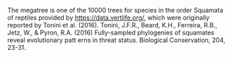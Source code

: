 The megatree is one of the 10000 trees for species in the order Squamata of reptiles provided by https://data.vertlife.org/, which were originally reported by Tonini et al. (2016). 
Tonini, J.F.R., Beard, K.H., Ferreira, R.B., Jetz, W., & Pyron, R.A. (2016) Fully-sampled phylogenies of squamates reveal evolutionary patt erns in threat status. Biological Conservation, 204, 23-31.
